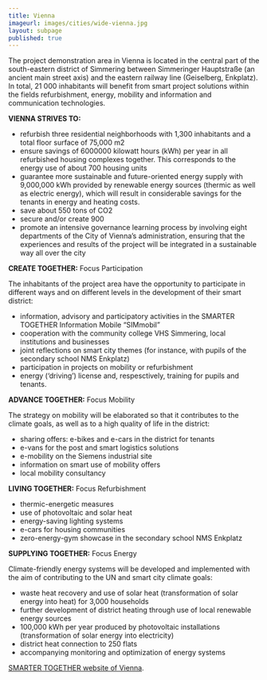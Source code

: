 ```yaml
---
title: Vienna
imageurl: images/cities/wide-vienna.jpg
layout: subpage
published: true
---
```

The project demonstration area in Vienna is located in the central part of the south-eastern district of Simmering between Simmeringer Hauptstraße (an ancient main street axis) and the eastern railway line (Geiselberg, Enkplatz). In total, 21 000 inhabitants will benefit from smart project solutions within the fields refurbishment, energy, mobility and information and communication technologies.

**VIENNA STRIVES TO:**

*   refurbish three residential neighborhoods with 1,300 inhabitants and a total floor surface of 75,000 m2
*   ensure savings of 6000000 kilowatt hours (kWh)  per year in all refurbished housing complexes together. This corresponds to the energy use of about 700 housing units
*   guarantee more sustainable and future-oriented energy supply with 9,000,000 kWh provided by renewable energy sources (thermic as well as electric energy), which will result in considerable savings for the tenants in energy and heating costs.
*   save about 550 tons of CO2
*   secure and/or create 900 
*   promote an intensive governance learning process by involving eight departments of the City of Vienna’s administration, ensuring that the experiences and results of the project will be integrated in a sustainable way all over the city

**CREATE TOGETHER:** Focus Participation

The inhabitants of the project area have the opportunity to participate in different ways and on different levels in the development of their smart district:

*   information, advisory and participatory activities in the SMARTER TOGETHER Information Mobile “SIMmobil”
*   cooperation with the community college VHS Simmering, local institutions and businesses
*   joint reflections on smart city themes (for instance, with pupils of the secondary school NMS Enkplatz)
*   participation in projects on mobility or refurbishment
*   energy (‘driving’) license and, respesctively, training for pupils and tenants.

**ADVANCE TOGETHER:** Focus Mobility

The strategy on mobility will be elaborated so that it contributes to the climate goals, as well as to a high quality of life in the district:

*   sharing offers: e-bikes and e-cars in the district for tenants
*   e-vans for the post and smart logistics solutions 
*   e-mobility on the Siemens industrial site
*   information on smart use of mobility offers
*   local mobility consultancy

**LIVING TOGETHER:** Focus Refurbishment

*   thermic-energetic measures
*   use of photovoltaic and solar heat
*   energy-saving lighting systems 
*   e-cars for housing communities
*   zero-energy-gym showcase in the secondary school NMS Enkplatz

**SUPPLYING TOGETHER:** Focus Energy

Climate-friendly energy systems will be developed and implemented with the aim of contributing to the UN and smart city climate goals:

*   waste heat recovery and use of solar heat (transformation of solar energy into heat) for 3,000 households
*   further development of district heating through use of local renewable energy sources
*   100,000 kWh per year produced by photovoltaic installations (transformation of solar energy into electricity)
*   district heat connection to 250 flats
*   accompanying monitoring and optimization of energy systems


[SMARTER TOGETHER website of Vienna](http://smartertogether.at/). 